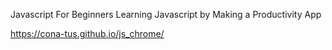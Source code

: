 Javascript For Beginners
Learning Javascript by Making a Productivity App

https://cona-tus.github.io/js_chrome/
